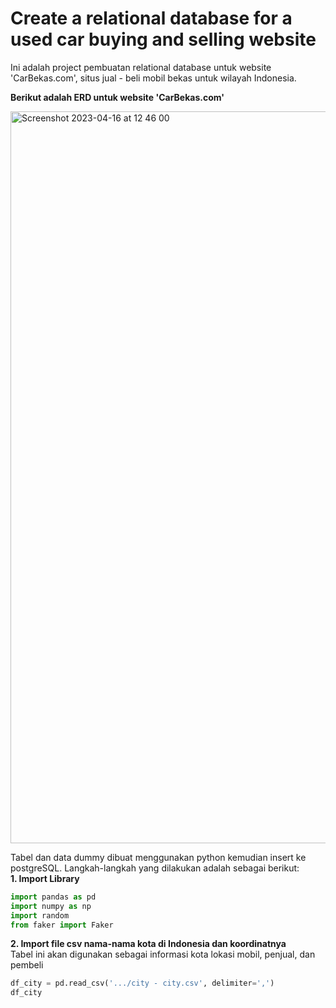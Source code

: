 <h1>Create a relational database for a used car buying and selling website</h1>

Ini adalah project pembuatan relational database untuk website 'CarBekas.com', situs jual - beli mobil bekas untuk wilayah Indonesia.

**Berikut adalah ERD untuk website 'CarBekas.com'**

<img width="1171" alt="Screenshot 2023-04-16 at 12 46 00" src="https://user-images.githubusercontent.com/54851225/232653374-5d19a45a-25be-4735-9246-6d069e51d963.png">

Tabel dan data dummy dibuat menggunakan python kemudian insert ke postgreSQL. Langkah-langkah yang dilakukan adalah sebagai berikut: <br>
__1. Import Library__
```python
import pandas as pd
import numpy as np
import random
from faker import Faker
```
__2. Import file csv nama-nama kota di Indonesia dan koordinatnya__ <br>
Tabel ini akan digunakan sebagai informasi kota lokasi mobil, penjual, dan pembeli
```python
df_city = pd.read_csv('.../city - city.csv', delimiter=',')
df_city
```
